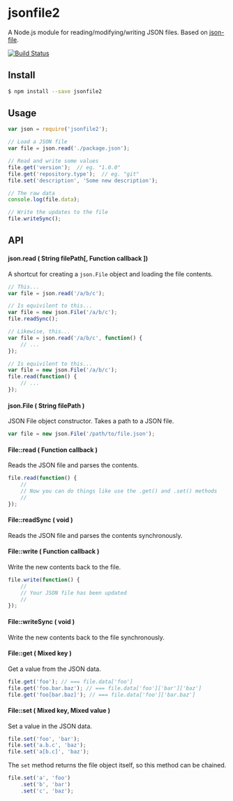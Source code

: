 # jsonfile2

A Node.js module for reading/modifying/writing JSON files. Based on [json-file](http://www.npmjs.com/package/json-file]).

[![Build Status](https://travis-ci.org/alexindigo/jsonfile2.svg)](https://travis-ci.org/alexindigo/jsonfile2)

## Install

```bash
$ npm install --save jsonfile2
```

## Usage

```javascript
var json = require('jsonfile2');

// Load a JSON file
var file = json.read('./package.json');

// Read and write some values
file.get('version');  // eg. "1.0.0"
file.get('repository.type');  // eg. "git"
file.set('description', 'Some new description');

// The raw data
console.log(file.data);

// Write the updates to the file
file.writeSync();
```

## API

#### json.read ( String filePath[, Function callback ])

A shortcut for creating a `json.File` object and loading the file contents.

```javascript
// This...
var file = json.read('/a/b/c');

// Is equivilent to this...
var file = new json.File('/a/b/c');
file.readSync();

// Likewise, this...
var file = json.read('/a/b/c', function() {
	// ...
});

// Is equivilent to this...
var file = new json.File('/a/b/c');
file.read(function() {
	// ...
});
```
#### json.File ( String filePath )

JSON File object constructor. Takes a path to a JSON file.

```javascript
var file = new json.File('/path/to/file.json');
```

#### File::read ( Function callback )

Reads the JSON file and parses the contents.

```javascript
file.read(function() {
	//
	// Now you can do things like use the .get() and .set() methods
	//
});
```
#### File::readSync ( void )

Reads the JSON file and parses the contents synchronously.

#### File::write ( Function callback )

Write the new contents back to the file.

```javascript
file.write(function() {
	//
	// Your JSON file has been updated
	//
});
```

#### File::writeSync ( void )

Write the new contents back to the file synchronously.

#### File::get ( Mixed key )

Get a value from the JSON data.

```javascript
file.get('foo'); // === file.data['foo']
file.get('foo.bar.baz'); // === file.data['foo']['bar']['baz']
file.get('foo[bar.baz]'); // === file.data['foo']['bar.baz']
```

#### File::set ( Mixed key, Mixed value )

Set a value in the JSON data.

```javascript
file.set('foo', 'bar');
file.set('a.b.c', 'baz');
file.set('a[b.c]', 'baz');
```

The `set` method returns the file object itself, so this method can be chained.

```javascript
file.set('a', 'foo')
    .set('b', 'bar')
    .set('c', 'baz');
```
